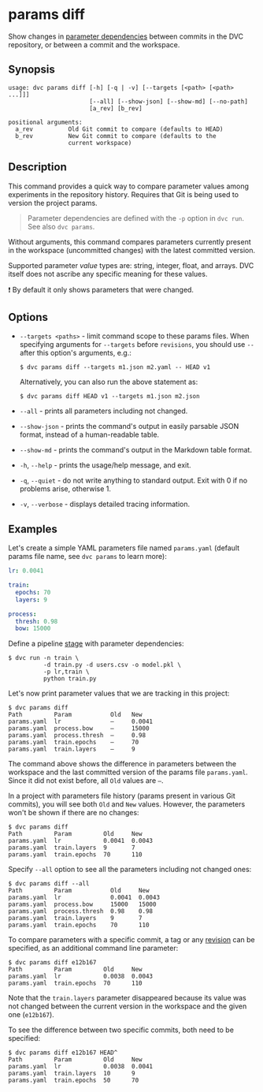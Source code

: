 # params diff

Show changes in [parameter dependencies](/doc/command-reference/params) between
commits in the <abbr>DVC repository</abbr>, or between a commit and the
<abbr>workspace</abbr>.

## Synopsis

```usage
usage: dvc params diff [-h] [-q | -v] [--targets [<path> [<path> ...]]]
                       [--all] [--show-json] [--show-md] [--no-path]
                       [a_rev] [b_rev]

positional arguments:
  a_rev          Old Git commit to compare (defaults to HEAD)
  b_rev          New Git commit to compare (defaults to the
                 current workspace)
```

## Description

This command provides a quick way to compare parameter values among experiments
in the repository history. Requires that Git is being used to version the
project params.

> Parameter dependencies are defined with the `-p` option in `dvc run`. See also
> `dvc params`.

Without arguments, this command compares parameters currently present in the
<abbr>workspace</abbr> (uncommitted changes) with the latest committed version.

Supported parameter _value_ types are: string, integer, float, and arrays. DVC
itself does not ascribe any specific meaning for these values.

❗ By default it only shows parameters that were changed.

## Options

- `--targets <paths>` - limit command scope to these params files. When
  specifying arguments for `--targets` before `revisions`, you should use `--`
  after this option's arguments, e.g.:

  ```dvc
  $ dvc params diff --targets m1.json m2.yaml -- HEAD v1
  ```

  Alternatively, you can also run the above statement as:

  ```dvc
  $ dvc params diff HEAD v1 --targets m1.json m2.json
  ```

- `--all` - prints all parameters including not changed.

- `--show-json` - prints the command's output in easily parsable JSON format,
  instead of a human-readable table.

- `--show-md` - prints the command's output in the Markdown table format.

- `-h`, `--help` - prints the usage/help message, and exit.

- `-q`, `--quiet` - do not write anything to standard output. Exit with 0 if no
  problems arise, otherwise 1.

- `-v`, `--verbose` - displays detailed tracing information.

## Examples

Let's create a simple YAML parameters file named `params.yaml` (default params
file name, see `dvc params` to learn more):

```yaml
lr: 0.0041

train:
  epochs: 70
  layers: 9

process:
  thresh: 0.98
  bow: 15000
```

Define a pipeline [stage](/doc/command-reference/run) with parameter
dependencies:

```dvc
$ dvc run -n train \
          -d train.py -d users.csv -o model.pkl \
          -p lr,train \
          python train.py
```

Let's now print parameter values that we are tracking in this
<abbr>project</abbr>:

```dvc
$ dvc params diff
Path         Param           Old   New
params.yaml  lr              —     0.0041
params.yaml  process.bow     —     15000
params.yaml  process.thresh  —     0.98
params.yaml  train.epochs    —     70
params.yaml  train.layers    —     9
```

The command above shows the difference in parameters between the workspace and
the last committed version of the params file `params.yaml`. Since it did not
exist before, all `Old` values are `—`.

In a project with parameters file history (params present in various Git
commits), you will see both `Old` and `New` values. However, the parameters
won't be shown if there are no changes:

```dvc
$ dvc params diff
Path         Param         Old     New
params.yaml  lr            0.0041  0.0043
params.yaml  train.layers  9       7
params.yaml  train.epochs  70      110
```

Specify `--all` option to see all the parameters including not changed ones:

```dvc
$ dvc params diff --all
Path         Param           Old     New
params.yaml  lr              0.0041  0.0043
params.yaml  process.bow     15000   15000
params.yaml  process.thresh  0.98    0.98
params.yaml  train.layers    9       7
params.yaml  train.epochs    70      110
```

To compare parameters with a specific commit, a tag or any
[revision](https://git-scm.com/docs/revisions) can be specified, as an
additional command line parameter:

```dvc
$ dvc params diff e12b167
Path         Param         Old     New
params.yaml  lr            0.0038  0.0043
params.yaml  train.epochs  70      110
```

Note that the `train.layers` parameter disappeared because its value was not
changed between the current version in the workspace and the given one
(`e12b167`).

To see the difference between two specific commits, both need to be specified:

```dvc
$ dvc params diff e12b167 HEAD^
Path         Param         Old     New
params.yaml  lr            0.0038  0.0041
params.yaml  train.layers  10      9
params.yaml  train.epochs  50      70
```
